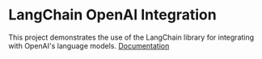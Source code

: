# LangChain OpenAI Integration

This project demonstrates the use of the LangChain library for integrating with OpenAI's language models.
[Documentation](https://python.langchain.com/v0.2/docs/integrations/platforms/openai/)